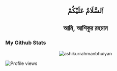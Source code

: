 <h2 align = "center"> ٱلسَّلَامُ عَلَيْكُمْ</h2><h2 align="center">আমি, আশিকুর রহমান </h3>

### My Github Stats
<p align="center"> <img src="https://github-readme-stats.vercel.app/api?username=ashikurrahmanbhuiyan&show_icons=true&count_private=true&theme=dark" alt="ashikurrahmanbhuiyan" />
  
 ![Profile views](https://gpvc.arturio.dev/ashikurrahmanbhuiyan)
<!--
**ashikurrahmanbhuiyan/ashikurrahmanbhuiyan** is a ✨ _special_ ✨ repository because its `README.md` (this file) appears on your GitHub profile.

Here are some ideas to get you started:

- 🔭 I’m currently working on ...
- 🌱 I’m currently learning ...
- 👯 I’m looking to collaborate on ...
- 🤔 I’m looking for help with ...
- 💬 Ask me about ...
- 📫 How to reach me: ...
- 😄 Pronouns: ...
- ⚡ Fun fact: ...
nothing to commit
-->
